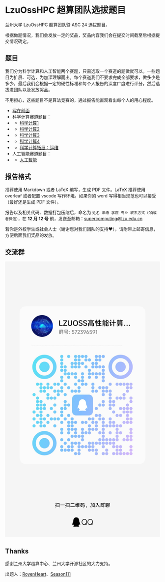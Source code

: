 # LzuOssHPC 超算团队选拔题目

兰州大学 LzuOssHPC 超算团队暨 ASC 24 选拔题目。

根据做题情况，我们会发放一定的奖品，奖品内容我们会在提交时间截至后根据提交情况确定。

## 题目

我们分为科学计算和人工智能两个赛题，只需选取一个赛道的题做就可以。一些题目为扩展、可选，为加深理解而出。每个赛道我们不要求完成全部要求，做多少是多少，最后我们会根据一定的硬性标准和每个人报告的深度广度进行评分，然后选拔进团队以及发放奖品。

不用担心，这些题目不是算法竞赛的，通过报告能直观看出每个人的用心程度。

- [写在前面](./problem-sets/first-of-all.md)
- 科学计算赛道题目：
- - [科学计算1](./problem-sets/sci-1.md)
- - [科学计算2](./problem-sets/sci-2.md)
- - [科学计算3](./problem-sets/sci-3.md)
- - [科学计算4](./problem-sets/sci-4.md)
- - [科学计算拓展：运维](./problem-sets/ops.md)
- 人工智能赛道题目：
- - [人工智能]()

## 报告格式

推荐使用 Markdown 或者 LaTeX 编写，生成 PDF 文件。LaTeX 推荐使用 overleaf 或者配置 vscode 写作环境。如果你的 word 写得相当规范也可以接受（最好还是生成 PDF 文件）。

报告以及相关代码、数据打包压缩后，命名为 `姓名-年级-学院-专业-联系方式（QQ或者微信）`，在 **12 月 12 号** 前，发送至邮箱：[supercomputing@lzu.edu.cn](mailto:supercomputing@lzu.edu.cn)

若你是外校学生或社会人士（谢谢您对我们团队的支持❤️），请附带上邮寄信息，方便后面我们奖品的发放。

## 交流群

![](./QQ.jpg)

## Thanks

感谢兰州大学超算中心、兰州大学开源社区的大力支持。

出题人：[RoyenHeart](https://github.com/royenheart)、[Season111](https://github.com/Season111)